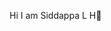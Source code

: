 Hi  I am Siddappa L H👋

<!--


Here are some ideas to get you started:

- 🔭 I’m currently working and learning on Machine Learning and Web Development.
- 👯 I’m looking to collaborate on exciting projects.
- 🌱 I’m actively exploring DSA , WebS Development, Machine Learning
- 💬 Ask me about Python, Java, Machine Learning, Web Development, React
- 📫 How to reach me: siddappahirekurubar7@gmail.com
- ⚡ Fun fact: : I love building real-world projects that solve everyday problems.

🌐 Connect with me:
[![Instagram](https://img.shields.io/badge/Instagram-%23E4405F.svg?&style=for-the-badge&logo=instagram&logoColor=white)](https://instagram.com/siddappa_l_h_07)
[![LinkedIn](https://img.shields.io/badge/LinkedIn-%230077B5.svg?&style=for-the-badge&logo=linkedin&logoColor=white)](https://linkedin.com/in/siddappa-hirekurubar-5b39b025a)


💻 Tech Stack:
![Python](https://img.shields.io/badge/Python-3670A0?style=for-the-badge&logo=python&logoColor=ffdd54)
![Java](https://img.shields.io/badge/Java-%23ED8B00.svg?&style=for-the-badge&logo=java&logoColor=white)
![HTML5](https://img.shields.io/badge/HTML5-E34F26?style=for-the-badge&logo=html5&logoColor=white)
![CSS](https://img.shields.io/badge/CSS-1572B6?style=for-the-badge&logo=css&logoColor=white)
![React](https://img.shields.io/badge/React-20232A?style=for-the-badge&logo=react&logoColor=61DAFB)
![MongoDB](https://img.shields.io/badge/MongoDB-4EA94B?style=for-the-badge&logo=mongodb&logoColor=white)
![MySQL](https://img.shields.io/badge/MySQL-005C84?style=for-the-badge&logo=mysql&logoColor=white)
![TensorFlow](https://img.shields.io/badge/TensorFlow-FF6F00?style=for-the-badge&logo=tensorflow&logoColor=white)
![Scikit-learn](https://img.shields.io/badge/scikit--learn-F7931E?style=for-the-badge&logo=scikit-learn&logoColor=white)
![Pandas](https://img.shields.io/badge/pandas-150458?style=for-the-badge&logo=pandas&logoColor=white)


📊 GitHub Stats:
![Siddappa's GitHub Stats](https://github-readme-stats.vercel.app/api?username=Siddappag&show_icons=true&theme=radical)
![Top Langs](https://github-readme-stats.vercel.app/api/top-langs/?username=Siddappag&layout=compact&theme=radical)


_✨ Let’s connect and build amazing things together!_
-->
